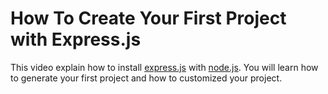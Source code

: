 # How To Create Your First Project with Express.js

This video explain how to install
[express.js](http://expressjs.com/) with 
[node.js](http://nodejs.org).
You will learn how to generate your first project
and how to customized your project.